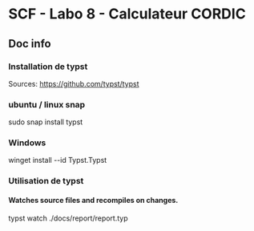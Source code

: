 # SCF - Labo 8 - Calculateur CORDIC

## Doc info
### Installation de typst

Sources: https://github.com/typst/typst

### ubuntu / linux snap
sudo snap install typst

### Windows 
winget install --id Typst.Typst

### Utilisation de typst

#### Watches source files and recompiles on changes.
typst watch ./docs/report/report.typ

